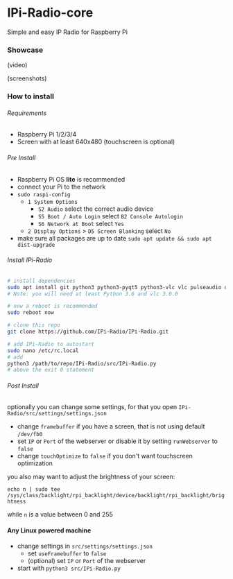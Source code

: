 # IPi-Radio-core

Simple and easy IP Radio for Raspberry Pi

### Showcase

(video)

(screenshots)

### How to install

###### Requirements

- Raspberry Pi 1/2/3/4
- Screen with at least 640x480 (touchscreen is optional)

###### Pre Install

- Raspberry Pi OS **lite** is recommended
- connect your Pi to the network
- `sudo raspi-config`
  - `1 System Options`
    - `S2 Audio` select the correct audio device
    - `S5 Boot / Auto Login` select `B2 Console Autologin`
    - `S6 Network at Boot` select `Yes`
  - `2 Display Options` > `D5 Screen Blanking` select `No`
- make sure all packages are up to date `sudo apt update && sudo apt dist-upgrade`

###### Install IPi-Radio

```bash
# install dependencies
sudo apt install git python3 python3-pyqt5 python3-vlc vlc pulseaudio qt5-style-kvantum qt5-style-plugins
# Note: you will need at least Python 3.6 and vlc 3.0.0

# now a reboot is recommended
sudo reboot now

# clone this repo
git clone https://github.com/IPi-Radio/IPi-Radio.git

# add IPi-Radio to autostart
sudo nano /etc/rc.local
# add
python3 /path/to/repo/IPi-Radio/src/IPi-Radio.py
# above the exit 0 statement
```

###### Post Install

optionally you can change some settings, for that you open `IPi-Radio/src/settings/settings.json`

- change `framebuffer` if you have a screen, that is not using default `/dev/fb0`
- set `IP` or `Port` of the webserver or disable it by setting `runWebserver` to `false`
- change `touchOptimize` to `false` if you don't want touchscreen optimization

you also may want to adjust the brightness of your screen:

`echo n | sudo tee /sys/class/backlight/rpi_backlight/device/backlight/rpi_backlight/brightness`

while `n` is a value between 0 and 255

#### Any Linux powered machine

- change settings in `src/settings/settings.json`
  - set `useFramebuffer` to `false`
  - (optional) set `IP` or `Port` of the webserver
- start with `python3 src/IPi-Radio.py`
